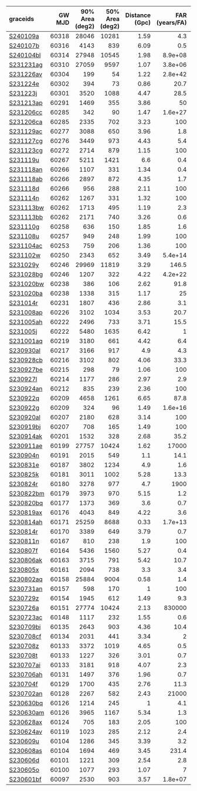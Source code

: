 | graceids                                                          | GW MJD | 90% Area (deg2) | 50% Area (deg2) | Distance (Gpc) | FAR (years/FA) | Mass (M_sol) |
| :---------------------------------------------------------------- | -----: | --------------: | --------------: | -------------: | -------------: | -----------: |
| [S240109a](https://gracedb.ligo.org/superevents/S240109a/view/)   |  60318 |           28046 |           10281 |           1.59 |            4.3 |           52 |
| [S240107b](https://gracedb.ligo.org/superevents/S240107b/view/)   |  60316 |            4143 |             839 |           6.09 |            0.5 |          121 |
| [S240104bl](https://gracedb.ligo.org/superevents/S240104bl/view/) |  60314 |           27948 |           10545 |           1.98 |        8.9e+08 |           68 |
| [S231231ag](https://gracedb.ligo.org/superevents/S231231ag/view/) |  60310 |           27059 |            9597 |           1.07 |        3.8e+06 |           41 |
| [S231226av](https://gracedb.ligo.org/superevents/S231226av/view/) |  60304 |             199 |              54 |           1.22 |        2.8e+42 |           58 |
| [S231224e](https://gracedb.ligo.org/superevents/S231224e/view/)   |  60302 |             394 |              73 |           0.86 |           20.7 |           37 |
| [S231223j](https://gracedb.ligo.org/superevents/S231223j/view/)   |  60301 |            3520 |            1088 |           4.47 |           28.5 |          145 |
| [S231213ap](https://gracedb.ligo.org/superevents/S231213ap/view/) |  60291 |            1469 |             355 |           3.86 |             50 |          132 |
| [S231206cc](https://gracedb.ligo.org/superevents/S231206cc/view/) |  60285 |             342 |              90 |           1.47 |        1.6e+27 |           59 |
| [S231206ca](https://gracedb.ligo.org/superevents/S231206ca/view/) |  60285 |            2335 |             702 |           3.23 |            100 |          112 |
| [S231129ac](https://gracedb.ligo.org/superevents/S231129ac/view/) |  60277 |            3088 |             650 |           3.96 |            1.8 |           95 |
| [S231127cg](https://gracedb.ligo.org/superevents/S231127cg/view/) |  60276 |            3449 |             973 |           4.43 |            5.4 |          119 |
| [S231123cg](https://gracedb.ligo.org/superevents/S231123cg/view/) |  60272 |            2714 |             879 |           1.15 |            100 |           47 |
| [S231119u](https://gracedb.ligo.org/superevents/S231119u/view/)   |  60267 |            5211 |            1421 |            6.6 |            0.4 |          127 |
| [S231118an](https://gracedb.ligo.org/superevents/S231118an/view/) |  60266 |            1107 |             331 |           1.34 |            0.4 |           33 |
| [S231118ab](https://gracedb.ligo.org/superevents/S231118ab/view/) |  60266 |            2897 |             872 |           4.35 |            1.7 |          102 |
| [S231118d](https://gracedb.ligo.org/superevents/S231118d/view/)   |  60266 |             956 |             288 |           2.11 |            100 |           77 |
| [S231114n](https://gracedb.ligo.org/superevents/S231114n/view/)   |  60262 |            1267 |             331 |           1.32 |            100 |           52 |
| [S231113bw](https://gracedb.ligo.org/superevents/S231113bw/view/) |  60262 |            1713 |             495 |           1.19 |            2.3 |           38 |
| [S231113bb](https://gracedb.ligo.org/superevents/S231113bb/view/) |  60262 |            2171 |             740 |           3.26 |            0.6 |           72 |
| [S231110g](https://gracedb.ligo.org/superevents/S231110g/view/)   |  60258 |             636 |             150 |           1.85 |            1.6 |           52 |
| [S231108u](https://gracedb.ligo.org/superevents/S231108u/view/)   |  60257 |             949 |             248 |           1.99 |            100 |           73 |
| [S231104ac](https://gracedb.ligo.org/superevents/S231104ac/view/) |  60253 |             759 |             206 |           1.36 |            100 |           53 |
| [S231102w](https://gracedb.ligo.org/superevents/S231102w/view/)   |  60250 |            2343 |             652 |           3.49 |        5.4e+14 |          116 |
| [S231029y](https://gracedb.ligo.org/superevents/S231029y/view/)   |  60246 |           29969 |           11819 |           3.29 |          146.5 |          114 |
| [S231028bg](https://gracedb.ligo.org/superevents/S231028bg/view/) |  60246 |            1207 |             322 |           4.22 |        4.2e+22 |          145 |
| [S231020bw](https://gracedb.ligo.org/superevents/S231020bw/view/) |  60238 |             386 |             106 |           2.62 |           91.8 |           94 |
| [S231020ba](https://gracedb.ligo.org/superevents/S231020ba/view/) |  60238 |            1338 |             315 |           1.17 |             25 |           48 |
| [S231014r](https://gracedb.ligo.org/superevents/S231014r/view/)   |  60231 |            1807 |             436 |           2.86 |            3.1 |           77 |
| [S231008ap](https://gracedb.ligo.org/superevents/S231008ap/view/) |  60226 |            3102 |            1034 |           3.53 |           20.7 |          117 |
| [S231005ah](https://gracedb.ligo.org/superevents/S231005ah/view/) |  60222 |            2496 |             733 |           3.71 |           15.5 |          118 |
| [S231005j](https://gracedb.ligo.org/superevents/S231005j/view/)   |  60222 |            5480 |            1635 |           6.42 |              1 |          133 |
| [S231001aq](https://gracedb.ligo.org/superevents/S231001aq/view/) |  60219 |            3180 |             661 |           4.42 |            6.4 |          123 |
| [S230930al](https://gracedb.ligo.org/superevents/S230930al/view/) |  60217 |            3166 |             917 |            4.9 |            4.3 |          124 |
| [S230928cb](https://gracedb.ligo.org/superevents/S230928cb/view/) |  60216 |            3102 |             802 |           4.06 |           33.3 |          135 |
| [S230927be](https://gracedb.ligo.org/superevents/S230927be/view/) |  60215 |             298 |              79 |           1.06 |            100 |           44 |
| [S230927l](https://gracedb.ligo.org/superevents/S230927l/view/)   |  60214 |            1177 |             286 |           2.97 |            2.9 |           79 |
| [S230924an](https://gracedb.ligo.org/superevents/S230924an/view/) |  60212 |             835 |             239 |           2.36 |            100 |           85 |
| [S230922q](https://gracedb.ligo.org/superevents/S230922q/view/)   |  60209 |            4658 |            1261 |           6.65 |           87.8 |          214 |
| [S230922g](https://gracedb.ligo.org/superevents/S230922g/view/)   |  60209 |             324 |              96 |           1.49 |        1.6e+16 |           56 |
| [S230920al](https://gracedb.ligo.org/superevents/S230920al/view/) |  60207 |            2180 |             628 |           3.14 |            100 |          110 |
| [S230919bj](https://gracedb.ligo.org/superevents/S230919bj/view/) |  60207 |             708 |             165 |           1.49 |            100 |           57 |
| [S230914ak](https://gracedb.ligo.org/superevents/S230914ak/view/) |  60201 |            1532 |             328 |           2.68 |           35.2 |           97 |
| [S230911ae](https://gracedb.ligo.org/superevents/S230911ae/view/) |  60199 |           27757 |           10424 |           1.62 |          17000 |           63 |
| [S230904n](https://gracedb.ligo.org/superevents/S230904n/view/)   |  60191 |            2015 |             549 |            1.1 |           14.1 |           45 |
| [S230831e](https://gracedb.ligo.org/superevents/S230831e/view/)   |  60187 |            3802 |            1234 |            4.9 |            1.6 |          112 |
| [S230825k](https://gracedb.ligo.org/superevents/S230825k/view/)   |  60181 |            3011 |            1002 |           5.28 |           13.3 |          155 |
| [S230824r](https://gracedb.ligo.org/superevents/S230824r/view/)   |  60180 |            3278 |             977 |            4.7 |           1900 |          154 |
| [S230822bm](https://gracedb.ligo.org/superevents/S230822bm/view/) |  60179 |            3973 |             970 |           5.15 |            1.2 |          114 |
| [S230820bq](https://gracedb.ligo.org/superevents/S230820bq/view/) |  60177 |            1373 |             369 |            3.6 |            0.7 |           80 |
| [S230819ax](https://gracedb.ligo.org/superevents/S230819ax/view/) |  60176 |            4043 |             849 |           4.22 |            3.6 |          107 |
| [S230814ah](https://gracedb.ligo.org/superevents/S230814ah/view/) |  60171 |           25259 |            8688 |           0.33 |        1.7e+13 |           15 |
| [S230814r](https://gracedb.ligo.org/superevents/S230814r/view/)   |  60170 |            3389 |             649 |           3.79 |            0.7 |           83 |
| [S230811n](https://gracedb.ligo.org/superevents/S230811n/view/)   |  60167 |             810 |             238 |            1.9 |            100 |           70 |
| [S230807f](https://gracedb.ligo.org/superevents/S230807f/view/)   |  60164 |            5436 |            1560 |           5.27 |            0.4 |          105 |
| [S230806ak](https://gracedb.ligo.org/superevents/S230806ak/view/) |  60163 |            3715 |             791 |           5.42 |           10.7 |          155 |
| [S230805x](https://gracedb.ligo.org/superevents/S230805x/view/)   |  60161 |            2094 |             738 |            3.3 |            3.4 |           87 |
| [S230802aq](https://gracedb.ligo.org/superevents/S230802aq/view/) |  60158 |           25884 |            9004 |           0.58 |            1.4 |           22 |
| [S230731an](https://gracedb.ligo.org/superevents/S230731an/view/) |  60157 |             598 |             170 |              1 |            100 |           42 |
| [S230729z](https://gracedb.ligo.org/superevents/S230729z/view/)   |  60154 |            1945 |             612 |           1.49 |            9.3 |           56 |
| [S230726a](https://gracedb.ligo.org/superevents/S230726a/view/)   |  60151 |           27774 |           10424 |           2.13 |         830000 |           78 |
| [S230723ac](https://gracedb.ligo.org/superevents/S230723ac/view/) |  60148 |            1117 |             232 |           1.55 |            0.6 |           40 |
| [S230709bi](https://gracedb.ligo.org/superevents/S230709bi/view/) |  60135 |            2643 |             903 |           4.36 |           10.4 |          130 |
| [S230708cf](https://gracedb.ligo.org/superevents/S230708cf/view/) |  60134 |            2031 |             441 |           3.34 |              2 |           84 |
| [S230708z](https://gracedb.ligo.org/superevents/S230708z/view/)   |  60133 |            3372 |            1019 |           4.65 |            0.5 |           94 |
| [S230708t](https://gracedb.ligo.org/superevents/S230708t/view/)   |  60133 |            1227 |             326 |           3.01 |            0.7 |           69 |
| [S230707ai](https://gracedb.ligo.org/superevents/S230707ai/view/) |  60133 |            3181 |             918 |           4.07 |            2.3 |           99 |
| [S230706ah](https://gracedb.ligo.org/superevents/S230706ah/view/) |  60131 |            1497 |             376 |           1.96 |            0.7 |           50 |
| [S230704f](https://gracedb.ligo.org/superevents/S230704f/view/)   |  60129 |            1700 |             435 |           2.76 |           11.3 |           91 |
| [S230702an](https://gracedb.ligo.org/superevents/S230702an/view/) |  60128 |            2267 |             582 |           2.43 |          21000 |           91 |
| [S230630bq](https://gracedb.ligo.org/superevents/S230630bq/view/) |  60126 |            1214 |             245 |              1 |            4.1 |           37 |
| [S230630am](https://gracedb.ligo.org/superevents/S230630am/view/) |  60126 |            3965 |            1167 |           5.34 |            1.3 |          118 |
| [S230628ax](https://gracedb.ligo.org/superevents/S230628ax/view/) |  60124 |             705 |             183 |           2.05 |            100 |           75 |
| [S230624av](https://gracedb.ligo.org/superevents/S230624av/view/) |  60119 |            1023 |             285 |           2.12 |            2.4 |           60 |
| [S230609u](https://gracedb.ligo.org/superevents/S230609u/view/)   |  60104 |            1286 |             345 |           3.39 |            3.2 |           88 |
| [S230608as](https://gracedb.ligo.org/superevents/S230608as/view/) |  60104 |            1694 |             469 |           3.45 |          231.4 |          117 |
| [S230606d](https://gracedb.ligo.org/superevents/S230606d/view/)   |  60101 |            1221 |             309 |           2.54 |            2.8 |           69 |
| [S230605o](https://gracedb.ligo.org/superevents/S230605o/view/)   |  60100 |            1077 |             293 |           1.07 |              7 |           42 |
| [S230601bf](https://gracedb.ligo.org/superevents/S230601bf/view/) |  60097 |            2530 |             903 |           3.57 |        1.8e+07 |          123 |
